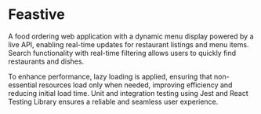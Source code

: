 # Feastive

A food ordering web application with a dynamic menu display powered by a live API, enabling real-time updates for restaurant listings and menu items. Search functionality with real-time filtering allows users to quickly find restaurants and dishes.

To enhance performance, lazy loading is applied, ensuring that non-essential resources load only when needed, improving efficiency and reducing initial load time. Unit and integration testing using Jest and React Testing Library ensures a reliable and seamless user experience.
